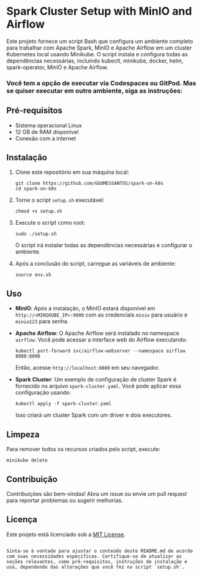 # Spark Cluster Setup with MinIO and Airflow

Este projeto fornece um script Bash que configura um ambiente completo para trabalhar com Apache Spark, MinIO e Apache Airflow em um cluster Kubernetes local usando Minikube. O script instala e configura todas as dependências necessárias, incluindo kubectl, minikube, docker, helm, spark-operator, MinIO e Apache Airflow.

### Você tem a opção de executar via Codespaces ou GitPod. Mas se quiser executar em outro ambiente, siga as instruções:

## Pré-requisitos

- Sistema operacional Linux
- 12 GB de RAM disponível
- Conexão com a internet

## Instalação

1. Clone este repositório em sua máquina local:

   ```
   git clone https://github.com/GGOMESSANTOS/spark-on-k8s
   cd spark-on-k8s
   ```

2. Torne o script `setup.sh` executável:

   ```
   chmod +x setup.sh
   ```

3. Execute o script como root:

   ```
   sudo ./setup.sh
   ```

   O script irá instalar todas as dependências necessárias e configurar o ambiente.

4. Após a conclusão do script, carregue as variáveis de ambiente:

   ```
   source env.sh
   ```

## Uso

- **MinIO**: Após a instalação, o MinIO estará disponível em `http://<MINIKUBE_IP>:9000` com as credenciais `minio` para usuário e `minio123` para senha.

- **Apache Airflow**: O Apache Airflow será instalado no namespace `airflow`. Você pode acessar a interface web do Airflow executando:

  ```
  kubectl port-forward svc/airflow-webserver --namespace airflow 8080:8080
  ```

  Então, acesse `http://localhost:8080` em seu navegador.

- **Spark Cluster**: Um exemplo de configuração de cluster Spark é fornecido no arquivo `spark-cluster.yaml`. Você pode aplicar essa configuração usando:

  ```
  kubectl apply -f spark-cluster.yaml
  ```

  Isso criará um cluster Spark com um driver e dois executores.

## Limpeza

Para remover todos os recursos criados pelo script, execute:

```
minikube delete
```

## Contribuição

Contribuições são bem-vindas! Abra um issue ou envie um pull request para reportar problemas ou sugerir melhorias.

## Licença

Este projeto está licenciado sob a [MIT License](LICENSE).
```

Sinta-se à vontade para ajustar o conteúdo deste README.md de acordo com suas necessidades específicas. Certifique-se de atualizar as seções relevantes, como pré-requisitos, instruções de instalação e uso, dependendo das alterações que você fez no script `setup.sh`.
